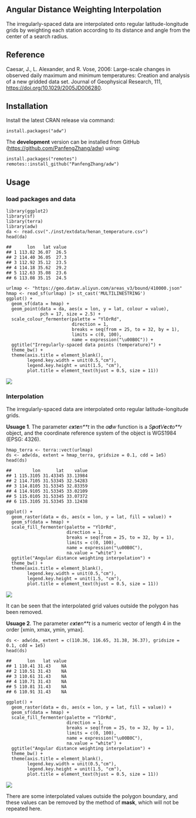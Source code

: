 ## Angular Distance Weighting Interpolation

The irregularly-spaced data are interpolated onto regular
latitude-longitude grids by weighting each station according to its
distance and angle from the center of a search radius.

## Reference

Caesar, J., L. Alexander, and R. Vose, 2006: Large-scale changes in
observed daily maximum and minimum temperatures: Creation and analysis
of a new gridded data set. Journal of Geophysical Research, 111,
<https://doi.org/10.1029/2005JD006280>.

## Installation

Install the latest CRAN release via command:

    install.packages("adw")

The **development** version can be installed from GitHub
(<https://github.com/PanfengZhang/adw>) using:

    install.packages("remotes")
    remotes::install_github("PanfengZhang/adw")

## Usage

### load packages and data

    library(ggplot2)
    library(sf)
    library(terra)
    library(adw)
    da <- read.csv("./inst/extdata/henan_temperature.csv")
    head(da)

    ##      lon   lat value
    ## 1 113.82 36.07  26.5
    ## 2 114.40 36.05  27.3
    ## 3 112.92 35.12  23.5
    ## 4 114.18 35.62  29.2
    ## 5 112.63 35.08  23.6
    ## 6 113.08 35.15  24.5

    urlmap <- "https://geo.datav.aliyun.com/areas_v3/bound/410000.json"
    hmap <- read_sf(urlmap) |> st_cast('MULTILINESTRING')
    ggplot() +
      geom_sf(data = hmap) +
      geom_point(data = da, aes(x = lon, y = lat, colour = value), 
                 pch = 17, size = 2.5) +
      scale_colour_fermenter(palette = "YlOrRd",
                             direction = 1,
                             breaks = seq(from = 25, to = 32, by = 1),
                             limits = c(0, 100),
                             name = expression("\u00B0C")) +
      ggtitle("Irregularly-spaced data points (temperature)") +
      theme_bw() +
      theme(axis.title = element_blank(),
            legend.key.width = unit(0.5,"cm"),
            legend.key.height = unit(1.5, "cm"),
            plot.title = element_text(hjust = 0.5, size = 11))

![](README_files/figure-markdown_strict/unnamed-chunk-3-1.png)

### Interpolation

The irregularly-spaced data are interpolated onto regular
latitude-longitude grids.

**Usuage 1**. The parameter *e**x**t**e**n**t* in the *a**d**w* function
is a *S**p**a**t**V**e**c**t**o**r* object, and the coordinate reference
system of the object is WGS1984 (EPSG: 4326).

    hmap_terra <- terra::vect(urlmap)
    ds <- adw(da, extent = hmap_terra, gridsize = 0.1, cdd = 1e5)
    head(ds)

    ##        lon      lat    value
    ## 1 115.3105 31.43345 33.13984
    ## 2 114.7105 31.53345 32.54283
    ## 3 114.8105 31.53345 32.83359
    ## 4 114.9105 31.53345 33.02109
    ## 5 115.0105 31.53345 33.07372
    ## 6 115.3105 31.53345 33.12438

    ggplot() +
      geom_raster(data = ds, aes(x = lon, y = lat, fill = value)) +
      geom_sf(data = hmap) +
      scale_fill_fermenter(palette = "YlOrRd",
                           direction = 1,
                           breaks = seq(from = 25, to = 32, by = 1),
                           limits = c(0, 100),
                           name = expression("\u00B0C"),
                           na.value = "white") +
      ggtitle("Angular distance weighting interpolation") +
      theme_bw() +
      theme(axis.title = element_blank(),
            legend.key.width = unit(0.5,"cm"),
            legend.key.height = unit(1.5, "cm"),
            plot.title = element_text(hjust = 0.5, size = 11))

![](README_files/figure-markdown_strict/unnamed-chunk-4-1.png)

It can be seen that the interpolated grid values outside the polygon has
been removed.

**Usuage 2**. The parameter *e**x**t**e**n**t* is a numeric vector of
length 4 in the order \[xmin, xmax, ymin, ymax\].

    ds <- adw(da, extent = c(110.36, 116.65, 31.38, 36.37), gridsize = 0.1, cdd = 1e5)
    head(ds)

    ##      lon   lat value
    ## 1 110.41 31.43    NA
    ## 2 110.51 31.43    NA
    ## 3 110.61 31.43    NA
    ## 4 110.71 31.43    NA
    ## 5 110.81 31.43    NA
    ## 6 110.91 31.43    NA

    ggplot() +
      geom_raster(data = ds, aes(x = lon, y = lat, fill = value)) +
      geom_sf(data = hmap) +
      scale_fill_fermenter(palette = "YlOrRd",
                           direction = 1,
                           breaks = seq(from = 25, to = 32, by = 1),
                           limits = c(0, 100),
                           name = expression("\u00B0C"),
                           na.value = "white") +
      ggtitle("Angular distance weighting interpolation") +
      theme_bw() +
      theme(axis.title = element_blank(),
            legend.key.width = unit(0.5,"cm"),
            legend.key.height = unit(1.5, "cm"),
            plot.title = element_text(hjust = 0.5, size = 11))

![](README_files/figure-markdown_strict/unnamed-chunk-5-1.png)

There are some interpolated values outside the polygon boundary, and
these values can be removed by the method of **mask**, which will not be
repeated here.
